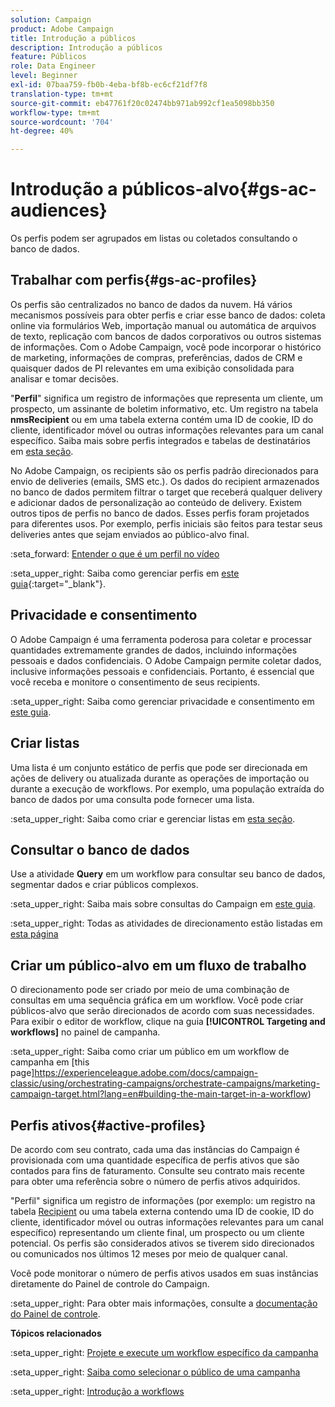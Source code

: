 ```yaml
---
solution: Campaign
product: Adobe Campaign
title: Introdução a públicos
description: Introdução a públicos
feature: Públicos
role: Data Engineer
level: Beginner
exl-id: 07baa759-fb0b-4eba-bf8b-ec6cf21df7f8
translation-type: tm+mt
source-git-commit: eb47761f20c02474bb971ab992cf1ea5098bb350
workflow-type: tm+mt
source-wordcount: '704'
ht-degree: 40%

---
```


# Introdução a públicos-alvo{#gs-ac-audiences}

Os perfis podem ser agrupados em listas ou coletados consultando o banco de dados.

## Trabalhar com perfis{#gs-ac-profiles}

Os perfis são centralizados no banco de dados da nuvem. Há vários mecanismos possíveis para obter perfis e criar esse banco de dados: coleta online via formulários Web, importação manual ou automática de arquivos de texto, replicação com bancos de dados corporativos ou outros sistemas de informações. Com o Adobe Campaign, você pode incorporar o histórico de marketing, informações de compras, preferências, dados de CRM e quaisquer dados de PI relevantes em uma exibição consolidada para analisar e tomar decisões.

&quot;**Perfil**&quot; significa um registro de informações que representa um cliente, um prospecto, um assinante de boletim informativo, etc.
Um registro na tabela **nmsRecipient** ou em uma tabela externa contém uma ID de cookie, ID do cliente, identificador móvel ou outras informações relevantes para um canal específico. Saiba mais sobre perfis integrados e tabelas de destinatários em [esta seção](../dev/datamodel.md#ootb-profiles).

No Adobe Campaign, os recipients são os perfis padrão direcionados para envio de deliveries (emails, SMS etc.). Os dados do recipient armazenados no banco de dados permitem filtrar o target que receberá qualquer delivery e adicionar dados de personalização ao conteúdo de delivery. Existem outros tipos de perfis no banco de dados. Esses perfis foram projetados para diferentes usos. Por exemplo, perfis iniciais são feitos para testar seus deliveries antes que sejam enviados ao público-alvo final.

:seta_forward: [Entender o que é um perfil no vídeo](https://video.tv.adobe.com/v/35611?quality=12)

:seta_upper_right: Saiba como gerenciar perfis em [este guia](https://experienceleague.adobe.com/docs/campaign-classic/using/getting-started/profile-management/about-profiles.html{{){:target=&quot;_blank&quot;}.

## Privacidade e consentimento

O Adobe Campaign é uma ferramenta poderosa para coletar e processar quantidades extremamente grandes de dados, incluindo informações pessoais e dados confidenciais. O Adobe Campaign permite coletar dados, inclusive informações pessoais e confidenciais. Portanto, é essencial que você receba e monitore o consentimento de seus recipients.

:seta_upper_right: Saiba como gerenciar privacidade e consentimento em [este guia](https://experienceleague.corp.adobe.com/docs/campaign-classic/using/getting-started/privacy/privacy-and-recommendations.html).


## Criar listas

Uma lista é um conjunto estático de perfis que pode ser direcionada em ações de delivery ou atualizada durante as operações de importação ou durante a execução de workflows. Por exemplo, uma população extraída do banco de dados por uma consulta pode fornecer uma lista.

:seta_upper_right: Saiba como criar e gerenciar listas em [esta seção](https://experienceleague.adobe.com/docs/campaign-classic/using/getting-started/profile-management/creating-and-managing-lists.html).

## Consultar o banco de dados

Use a atividade **Query** em um workflow para consultar seu banco de dados, segmentar dados e criar públicos complexos.

:seta_upper_right: Saiba mais sobre consultas do Campaign em [este guia](https://experienceleague.adobe.com/docs/campaign-classic/using/automating-with-workflows/introduction/targeting-data.html).

:seta_upper_right: Todas as atividades de direcionamento estão listadas em [esta página](https://experienceleague.adobe.com/docs/campaign-classic/using/automating-with-workflows/targeting-activities/about-targeting-activities.html)

## Criar um público-alvo em um fluxo de trabalho

O direcionamento pode ser criado por meio de uma combinação de consultas em uma sequência gráfica em um workflow. Você pode criar públicos-alvo que serão direcionados de acordo com suas necessidades. Para exibir o editor de workflow, clique na guia **[!UICONTROL Targeting and workflows]** no painel de campanha.

:seta_upper_right: Saiba como criar um público em um workflow de campanha em [this page]https://experienceleague.adobe.com/docs/campaign-classic/using/orchestrating-campaigns/orchestrate-campaigns/marketing-campaign-target.html?lang=en#building-the-main-target-in-a-workflow)


## Perfis ativos{#active-profiles}

De acordo com seu contrato, cada uma das instâncias do Campaign é provisionada com uma quantidade específica de perfis ativos que são contados para fins de faturamento. Consulte seu contrato mais recente para obter uma referência sobre o número de perfis ativos adquiridos.

&quot;Perfil&quot; significa um registro de informações (por exemplo: um registro na tabela [Recipient](../dev/datamodel.md) ou uma tabela externa contendo uma ID de cookie, ID do cliente, identificador móvel ou outras informações relevantes para um canal específico) representando um cliente final, um prospecto ou um cliente potencial. Os perfis são considerados ativos se tiverem sido direcionados ou comunicados nos últimos 12 meses por meio de qualquer canal.

Você pode monitorar o número de perfis ativos usados em suas instâncias diretamente do Painel de controle do Campaign.

:seta_upper_right: Para obter mais informações, consulte a [documentação do Painel de controle](https://experienceleague.adobe.com/docs/control-panel/using/performance-monitoring/active-profiles-monitoring.html?lang=pt-BR).


**Tópicos relacionados**

:seta_upper_right: [Projete e execute um workflow específico da campanha](https://experienceleague.adobe.com/docs/campaign-classic/using/automating-with-workflows/introduction/building-a-workflow.html)

:seta_upper_right: [Saiba como selecionar o público de uma campanha](https://experienceleague.adobe.com/docs/campaign-classic/using/orchestrating-campaigns/orchestrate-campaigns/marketing-campaign-target.html)

:seta_upper_right: [Introdução a workflows](https://experienceleague.adobe.com/docs/campaign-classic/using/automating-with-workflows/introduction/about-workflows.html)
